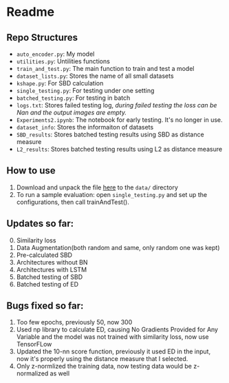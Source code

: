 # Readme

## Repo Structures
- `auto_encoder.py`: My model
- `utilities.py`: Untilities functions
- `train_and_test.py`: The main function to train and test a model
- `dataset_lists.py`: Stores the name of all small datasets
- `kshape.py`: For SBD calculation
- `single_testing.py`: For testing under one setting
- `batched_testing.py`: For testing in batch
- `logs.txt`: Stores failed testing log, *during failed testing the loss can be Nan and the output images are empty.*
- `Experiments2.ipynb`: The notebook for early testing. It's no longer in use.
- `dataset_info`: Stores the informaiton of datasets
- `SBD_results`: Stores batched testing results using SBD as distance measure
- `L2_results`: Stores batched testing results using L2 as distance measure

## How to use
1. Download and unpack the file [here](https://drive.google.com/file/d/13PwgJNBTnyT1IjbUxFqQlqq2VTGDVw8N/view?usp=sharing) to the `data/` directory
2. To run a sample evaluation:
   open `single_testing.py` and set up the configurations, then call trainAndTest().

## Updates so far:
0. Similarity loss
1. Data Augmentation(both random and same, only random one was kept)
2. Pre-calculated SBD
3. Architectures without BN
4. Architectures with LSTM
5. Batched testing of SBD
6. Batched testing of ED

## Bugs fixed so far:
1. Too few epochs, previously 50, now 300
2. Used np library to calculate ED, causing No Gradients Provided for Any Variable and the model was not trained with similarity loss, now use TensorFLow
3. Updated the 10-nn score function, previously it used ED in the input, now it's properly using the distance measure that I selected. 
4. Only z-normlized the training data, now testing data would be z-normalized as well
